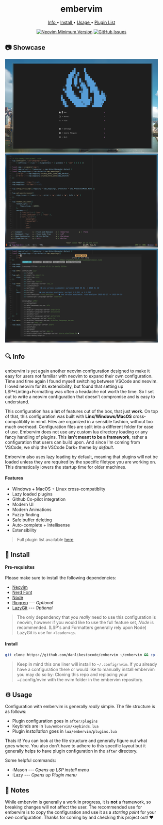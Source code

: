 <h1 align="center">embervim</h1>

<div align="center"> 
   <a href="https://github.com/danlikestocode/embervim#Info">
   Info
   </a> 
   <span> • </span>

   <a href="https://github.com/danlikestocode/embervim#Install">
   Install
   </a> 
   <span> • </span>

   <a href="https://github.com/danlikestocode/embervim#Usage">
   Usage
   </a> 
   <span> • </span>

   <a href="https://dotfyle.com/danlikestocode/embervim-nvim">
   Plugin List
   </a>
</div>


<div align="center">
 
[![Neovim Minimum Version](https://img.shields.io/badge/Neovim-0.9.0-blueviolet.svg?style=flat-square&logo=Neovim&color=90E59A&logoColor=white)](https://github.com/neovim/neovim)
[![GitHub Issues](https://img.shields.io/github/issues/danlikestocode/embervim.svg?style=flat-square&label=Issues&color=d77982)](https://github.com/NvChad/NvChad/issues)

</div>

## :camera: Showcase
![Showcase](./assets/showcase/sc1.png)
![Showcase](./assets/showcase/sc2.png)
![Showcase](./assets/showcase/sc3.png)


## :mag: Info

embervim is yet again another neovim configuration designed to make it easy
for users not familiar with neovim to expand their own configuration. Time and 
time again I found myself switching between VSCode and neovim. I loved neovim
for its extensibility, but found that setting up LSP+Linting+Formatting was
often a headache not worth the time. So I set out to write a neovim configuration
that doesn't compromise and is easy to understand.

This configuration has a **lot** of features out of the box, that just **work**.
On top of that, this configuration was built with **Linx/Windows/MacOS** cross-compatiblity
in mind. Files are organized in a sensible fashion, without too much overhead.
Configuration files are split into a different folder for ease of use. Embervim
does not use any custom lua directory loading or any fancy handling of plugins. 
This **isn't meant to be a framework**, rather a configuration that users can build
upon. And since I'm coming from VSCode, we ship the VSCode Dark+ theme by *default*.  
  
Embervim also uses lazy loading by default, meaning that plugins will not be loaded unless
they are required by the specific filetype you are working on. This dramatically
lowers the startup time for older machines.

#### Features
- Windows + MacOS + Linux cross-compatiblity
- Lazy loaded plugins
- Github Co-pilot integration
- Modern UI
- Modern Animations
- Fuzzy finding
- Safe buffer deleting
- Auto-complete + Intellisense
- Extensibility
> Full plugin list available [here](https://dotfyle.com/danlikestocode/embervim-nvim)

## :rocket: Install
#### **Pre-requisites**  
Please make sure to install the following dependencies:

- [Neovim](https://github.com/neovim/neovim)
- [Nerd Font](https://www.nerdfonts.com/)
- [Node](https://npm.github.io/installation-setup-docs/installing/using-a-node-version-manager.html)
- [Ripgrep](https://github.com/BurntSushi/ripgrep) --- *Optional*
- [LazyGit](https://github.com/jesseduffield/lazygit) --- *Optional*

> The only dependency that you *really* need to use this configuration is neovim,
however if you would like to use the full feature set, *Node* is recommended. 
(LSP's and Formatters generally rely upon Node) LazyGit is use for `<leader>gs`.

#### Install
```sh
git clone https://github.com/danlikestocode/embervim ~/embervim && cp -R ~/embervim/nvim ~/.config/embervim/nvim && rm -rdf ~/embervim
```
> Keep in mind this one liner will install to `~/.config/nvim`. If you already
have a configuration there or would like to manually install embervim you may
do so by: Cloning this repo and replacing your ~/.config/nvim with the nvim
folder in the embervim repository.

## :gear: Usage
Configuration with embervim is generally *really* simple. The file structure is
as follows:
- Plugin configuration goes in `after/plugins`
- Keybinds are in `lua/embervim/keybinds.lua`
- Plugin *installation* goes in `lua/embervim/plugins.lua`  
  
Thats it! You can look at the file structure and generally figure out what
goes where. You also don't have to adhere to this specific layout but it generally
helps to have plugin configuration in the `after` directory.

Some helpful commands:
- :Mason --- *Opens up LSP install menu*
- :Lazy --- *Opens up Plugin menu*

## :newspaper: Notes
While embervim is generally a work in progress, it is **not** a framework, so breaking
changes will not affect the user. The recommended use for embervim is to copy the configuration
and use it as a *starting point* for your *own* configuration. Thanks for coming by
and checking this project out! :heart:

